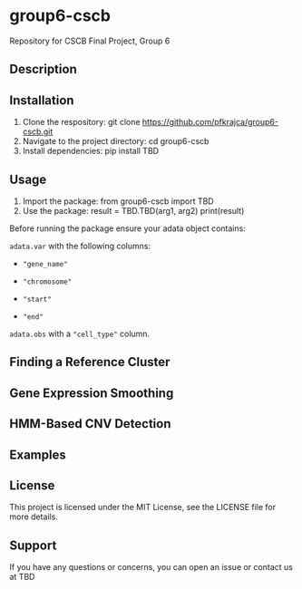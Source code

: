 # group6-cscb
Repository for CSCB Final Project, Group 6

## Description

## Installation
1. Clone the respository:
  git clone https://github.com/pfkrajca/group6-cscb.git
3. Navigate to the project directory:
   cd group6-cscb
5. Install dependencies:
   pip install TBD

## Usage
1. Import the package:
   from group6-cscb import TBD
2. Use the package:
   result = TBD.TBD(arg1, arg2)
   print(result)

Before running the package ensure your adata object contains:

  `adata.var` with the following columns:

  *  `"gene_name"`

  *  `"chromosome"`

  *  `"start"`

  *  `"end"`

  `adata.obs` with a `"cell_type"` column.




## Finding a Reference Cluster


## Gene Expression Smoothing

## HMM-Based CNV Detection


## Examples

## License
This project is licensed under the MIT License, see the LICENSE file for more details.

## Support
If you have any questions or concerns, you can open an issue or contact us at TBD



